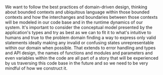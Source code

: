 We want to follow the best practices of domain-driven design, thinking about bounded contexts and ubiquitous language within those bounded contexts and how the interchanges and boundaries between those contexts will be modeled in our code base and in the runtime dynamics of our system. It's important to consider the conceptual model presented by the application's types and try as best as we can to fit it to what's intuitive to humans and true to the problem domain finding a way to express only valid statements ideally making any invalid or confusing states unrepresentable within our domain when possible. That extends to error handling and types and API design, the names of functions and modules and parameters and even variables within the code are all part of a story that will be experienced by us traversing this code base in the future and so we need to be very mindful of how we construct it.
